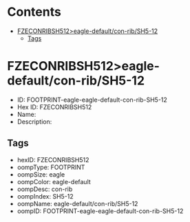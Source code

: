 



Contents
========

* [FZECONRIBSH512>eagle-default/con-rib/SH5-12](#fzeconribsh512eagle-defaultcon-ribsh5-12)
	* [Tags](#tags)

# FZECONRIBSH512>eagle-default/con-rib/SH5-12

- ID: FOOTPRINT-eagle-eagle-default-con-rib-SH5-12
- Hex ID: FZECONRIBSH512
- Name: 
- Description: 

## Tags

- hexID: FZECONRIBSH512
- oompType: FOOTPRINT
- oompSize: eagle
- oompColor: eagle-default
- oompDesc: con-rib
- oompIndex: SH5-12
- oompName: eagle-default/con-rib/SH5-12
- oompID: FOOTPRINT-eagle-eagle-default-con-rib-SH5-12
